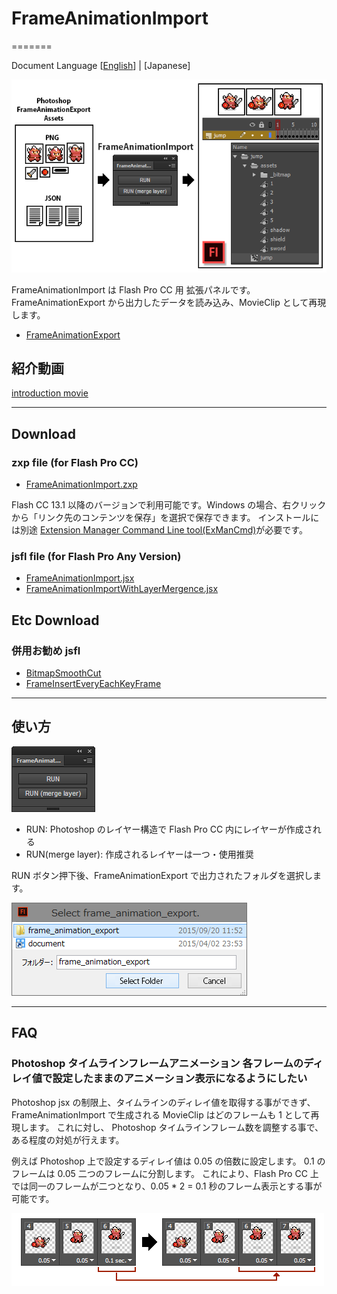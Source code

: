 # FrameAnimationImport
=======

Document Language [[English](README.md)] | [Japanese]

![FrameAnimationImport Panel](assets/main.png)

FrameAnimationImport は Flash Pro CC 用 拡張パネルです。
FrameAnimationExport から出力したデータを読み込み、MovieClip として再現します。

* [FrameAnimationExport](https://github.com/siratama/FrameAnimationExport)

## 紹介動画

[introduction movie](https://www.youtube.com/watch?v=CbO2_SfJ2CY)

---
## Download

### zxp file (for Flash Pro CC)

* [FrameAnimationImport.zxp](https://raw.github.com/siratama/FrameAnimationImport/master/download/FrameAnimationImport.zxp)

Flash CC 13.1 以降のバージョンで利用可能です。Windows の場合、右クリックから「リンク先のコンテンツを保存」を選択で保存できます。
インストールには別途 [Extension Manager Command Line tool(ExManCmd)](https://www.adobeexchange.com/resources/28)が必要です。

### jsfl file (for Flash Pro Any Version)

* [FrameAnimationImport.jsx](https://raw.github.com/siratama/FrameAnimationImport/master/download/FrameAnimationImport.jsx)
* [FrameAnimationImportWithLayerMergence.jsx](https://raw.github.com/siratama/FrameAnimationImport/master/download/FrameAnimationImportWithLayerMergence.jsx)

## Etc Download

### 併用お勧め jsfl

* [BitmapSmoothCut](https://github.com/siratama/BitmapSmoothCut)
* [FrameInsertEveryEachKeyFrame](https://github.com/siratama/FrameInsertEveryEachKeyFrame)

---
## 使い方

![FrameAnimationImport Panel](assets/panel.png)

* RUN: Photoshop のレイヤー構造で Flash Pro CC 内にレイヤーが作成される
* RUN(merge layer): 作成されるレイヤーは一つ・使用推奨

RUN ボタン押下後、FrameAnimationExport で出力されたフォルダを選択します。

![ ](assets/select_export_folder.png)

---
## FAQ

### Photoshop タイムラインフレームアニメーション 各フレームのディレイ値で設定したままのアニメーション表示になるようにしたい

Photoshop jsx の制限上、タイムラインのディレイ値を取得する事ができず、
FrameAnimationImport で生成される MovieClip はどのフレームも 1 として再現します。
これに対し、
Photoshop タイムラインフレーム数を調整する事で、ある程度の対処が行えます。

例えば Photoshop 上で設定するディレイ値は 0.05 の倍数に設定します。
0.1 のフレームは 0.05 二つのフレームに分割します。
これにより、Flash Pro CC 上では同一のフレームが二つとなり、0.05 * 2 = 0.1 秒のフレーム表示とする事が可能です。

![ ](assets/frame_split.png)


